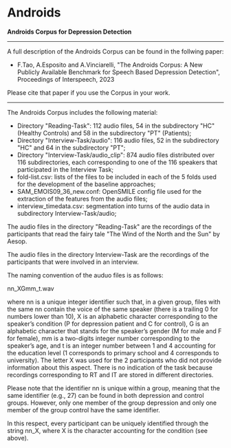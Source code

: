 # Androids
<strong>Androids Corpus for Depression Detection</strong>

<hr>

A full description of the Androids Corpus can be found in the follwing paper:

- F.Tao, A.Esposito and A.Vinciarelli, "The Androids Corpus: A New Publicly Available Benchmark for Speech Based Depression Detection", Proceedings of Interspeech, 2023

Please cite that paper if you use the Corpus in your work.

<hr>

The Androids Corpus includes the following material:

- Directory "Reading-Task": 112 audio files, 54 in the subdirectory "HC" (Healthy Controls) and 58 in the subdirectory "PT" (Patients);
- Directory "Interview-Task/audio": 116 audio files, 52 in the subdirectory "HC" and 64 in the subdirectory "PT";
- Directory "Interview-Task/audio_clip": 874 audio files distributed over 116 subdirectories, each corresponding to one of the 116 speakers that participated in the Interview Task;
- fold-list.csv: lists of the files to be included in each of the 5 folds used for the development of the baseline approaches;
- SAM_EMOIS09_36_new.conf: OpenSMILE config file used for the extraction of the features from the audio files;
- interview_timedata.csv: segmentation into turns of the audio data in subdirectory Interview-Task/audio;

The audio files in the directory "Reading-Task" are the recordings of the participants that read the fairy tale "The Wind of the North and the Sun" by Aesop.

The audio files in the directory Interview-Task are the recordings of the participants that were involved in an interview. 

The naming convention of the auduo files is as follows:

nn_XGmm_t.wav

where nn is a unique integer identifier such that, in a given group, files with the same nn contain the voice of the same speaker (there is a trailing 0 for numbers lower than 10), X is an alphabetic character corresponding to the speaker’s
condition (P for depression patient and C for control), G is an alphabetic character that stands for the speaker’s gender (M for male and F for female), mm is a two-digits integer number corresponding to the speaker’s age, and t is an integer number between 1 and 4 accounting for the education level (1 corresponds to primary school and 4 corresponds to university). The letter X was used for the 2 participants who did not provide information about this aspect. There is no indication of the task because recordings corresponding to RT and IT are stored in different directories.

Please note that the identifier nn is unique within a group, meaning that the same identifier (e.g., 27) can be found in both depression and control groups. However, only one member of the group depression and only one member of the group control have the same identifier.

In this respect, every participant can be uniquely identified through the string nn_X, where X is the character accounting for the condition (see above).
